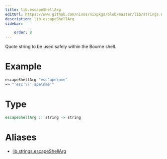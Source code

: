 ```yaml
---
title: lib.escapeShellArg
editUrl: https://www.github.com/nixos/nixpkgs/blob/master/lib/strings.nix#L613C20
description: lib.escapeShellArg
sidebar:

    order: 8
---
```


Quote string to be used safely within the Bourne shell.

# Example

```nix
escapeShellArg "esc'ape\nme"
=> "'esc'\\''ape\nme'"
```

# Type

```haskell
escapeShellArg :: string -> string
```


# Aliases

- [lib.strings.escapeShellArg](./reference/lib/strings/lib-strings-escapeShellArg)


